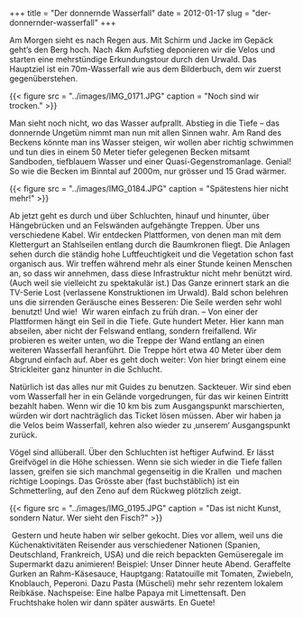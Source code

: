 +++
title = "Der donnernde Wasserfall"
date = 2012-01-17
slug = "der-donnernder-wasserfall"
+++

Am Morgen sieht es nach Regen aus. Mit Schirm und Jacke im Gepäck geht’s
den Berg hoch. Nach 4km Aufstieg deponieren wir die Velos und starten
eine mehrstündige Erkundungstour durch den Urwald. Das Hauptziel ist ein
70m-Wasserfall wie aus dem Bilderbuch, dem wir zuerst gegenüberstehen.  

{{< figure src = "../images/IMG_0171.JPG" caption = "Noch sind wir trocken." >}}

Man sieht noch nicht, wo das Wasser aufprallt. Abstieg in die Tiefe –
das donnernde Ungetüm nimmt man nun mit allen Sinnen wahr. Am Rand des
Beckens könnte man ins Wasser steigen, wir wollen aber richtig schwimmen
und tun dies in einem 50 Meter tiefer gelegenen Becken mitsamt
Sandboden, tiefblauem Wasser und einer Quasi-Gegenstromanlage. Genial!
So wie die Becken im Binntal auf 2000m, nur grösser und 15 Grad
wärmer.  

{{< figure src = "../images/IMG_0184.JPG" caption = "Spätestens hier nicht mehr!" >}}

Ab jetzt geht es durch und über Schluchten, hinauf und hinunter, über
Hängebrücken und an Felswänden aufgehängte Treppen. Über uns
verschiedene Kabel. Wir entdecken Plattformen, von denen man mit dem
Klettergurt an Stahlseilen entlang durch die Baumkronen fliegt. Die
Anlagen sehen durch die ständig hohe Luftfeuchtigkeit und die Vegetation
schon fast organisch aus. Wir treffen während mehr als einer Stunde
keinen Menschen an, so dass wir annehmen, dass diese Infrastruktur nicht
mehr benützt wird. (Auch weil sie vielleicht zu spektakulär ist.) Das
Ganze erinnert stark an die TV-Serie Lost (verlassene Konstruktionen im
Urwald). Bald schon belehren uns die sirrenden Geräusche eines Besseren:
Die Seile werden sehr wohl  benutzt! Und wie!  Wir waren einfach zu früh
dran. – Von einer der Plattformen hängt ein Seil in die Tiefe. Gute
hundert Meter. Hier kann man abseilen, aber nicht der Felswand entlang,
sondern freifallend. Wir probieren es weiter unten, wo die Treppe der
Wand entlang an einen weiteren Wasserfall heranführt. Die Treppe hört
etwa 40 Meter über dem Abgrund einfach auf. Aber es geht doch weiter:
Von hier bringt einem eine Strickleiter ganz hinunter in die Schlucht.

Natürlich ist das alles nur mit Guides zu benutzen. Sackteuer. Wir sind
eben vom Wasserfall her in ein Gelände vorgedrungen, für das wir keinen
Eintritt bezahlt haben. Wenn wir die 10 km bis zum Ausgangspunkt
marschierten, würden wir dort nachträglich das Ticket lösen müssen. Aber
wir haben ja die Velos beim Wasserfall, kehren also wieder zu ‚unserem‘
Ausgangspunkt zurück.

Vögel sind allüberall. Über den Schluchten ist heftiger Aufwind. Er
lässt Greifvögel in die Höhe schiessen. Wenn sie sich wieder in die
Tiefe fallen lassen, greifen sie sich manchmal gegenseitig in die
Krallen  und machen richtige Loopings. Das Grösste aber (fast
buchstäblich) ist ein Schmetterling, auf den Zeno auf dem Rückweg
plötzlich zeigt.  

{{< figure src = "../images/IMG_0195.JPG" caption = "Das ist nicht Kunst, sondern Natur. Wer sieht den Fisch?" >}}

 Gestern und heute haben wir selber gekocht. Dies vor allem, weil uns
die Küchenaktivitäten Reisender aus verschiedener Nationen (Spanien,
Deutschland, Frankreich, USA) und die reich bepackten Gemüseregale im
Supermarkt dazu animieren! Beispiel: Unser Dinner heute Abend.
Geraffelte Gurken an Rahm-Käsesauce, Hauptgang: Ratatouille mit Tomaten,
Zwiebeln, Knoblauch, Peperoni. Dazu Pasta (Müscheli) mehr sehr rezentem
lokalem Reibkäse. Nachspeise: Eine halbe Papaya mit Limettensaft. Den
Fruchtshake holen wir dann später auswärts. En Guete!
